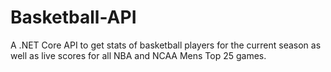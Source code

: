 # Basketball-API
A .NET Core API to get stats of basketball players for the current season as well as live scores for all NBA and NCAA Mens Top 25 games. 

